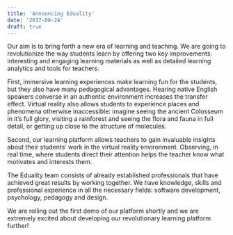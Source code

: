 ```yaml
---
title: 'Announcing Eduality'
date: '2017-08-24'
draft: true
---
```


Our aim is to bring forth a new era of learning and teaching. We are going to revolutionize the way students learn by offering two key improvements: interesting and engaging learning materials as well as detailed learning analytics and tools for teachers.

First, immersive learning experiences make learning fun for the students, but they also have many pedagogical advantages. Hearing native English speakers converse in an authentic environment increases the transfer effect. Virtual reality also allows students to experience places and phenomena otherwise inaccessible: imagine seeing the ancient Colosseum in it’s full glory, visiting a rainforest and seeing the flora and fauna in full detail, or getting up close to the structure of molecules.

Second, our learning platform allows teachers to gain invaluable insights about their students’ work in the virtual reality environment. Observing, in real time, where students direct their attention helps the teacher know what motivates and interests them.

The Eduality team consists of already established professionals that have achieved great results by working together. We have knowledge, skills and professional experience in all the necessary fields: software development, psychology, pedagogy and design.

We are rolling out the first demo of our platform shortly and we are extremely excited about developing our revolutionary learning platform further!

